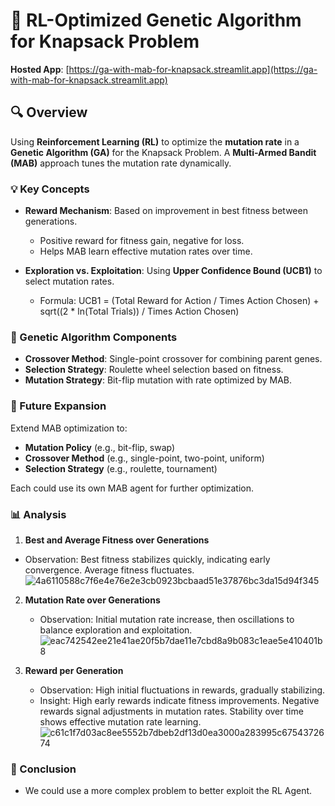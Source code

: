 
# 🧬 RL-Optimized Genetic Algorithm for Knapsack Problem

**Hosted App**: [https://ga-with-mab-for-knapsack.streamlit.app](https://ga-with-mab-for-knapsack.streamlit.app)

## 🔍 Overview

Using **Reinforcement Learning (RL)** to optimize the **mutation rate** in a **Genetic Algorithm (GA)** for the Knapsack Problem. A **Multi-Armed Bandit (MAB)** approach tunes the mutation rate dynamically.

### 💡 Key Concepts

- **Reward Mechanism**: Based on improvement in best fitness between generations.
  - Positive reward for fitness gain, negative for loss.
  - Helps MAB learn effective mutation rates over time.

- **Exploration vs. Exploitation**: Using **Upper Confidence Bound (UCB1)** to select mutation rates.
  - Formula: UCB1 = (Total Reward for Action / Times Action Chosen) + sqrt((2 * ln(Total Trials)) / Times Action Chosen)

### 🔧 Genetic Algorithm Components

- **Crossover Method**: Single-point crossover for combining parent genes.
- **Selection Strategy**: Roulette wheel selection based on fitness.
- **Mutation Strategy**: Bit-flip mutation with rate optimized by MAB.

### 🚀 Future Expansion

Extend MAB optimization to:
- **Mutation Policy** (e.g., bit-flip, swap)
- **Crossover Method** (e.g., single-point, two-point, uniform)
- **Selection Strategy** (e.g., roulette, tournament)

Each could use its own MAB agent for further optimization.

### 📊 Analysis

1. **Best and Average Fitness over Generations**
- Observation: Best fitness stabilizes quickly, indicating early convergence. Average fitness fluctuates.
![4a6110588c7f6e4e76e2e3cb0923bcbaad51e37876bc3da15d94f345](https://github.com/user-attachments/assets/16a960e9-6786-4e9b-be94-d80605911db1)

2. **Mutation Rate over Generations**
   - Observation: Initial mutation rate increase, then oscillations to balance exploration and exploitation.
![eac742542ee21e41ae20f5b7dae11e7cbd8a9b083c1eae5e410401b8](https://github.com/user-attachments/assets/101fef4a-c773-422f-9117-183f71b9d40b)
   
6. **Reward per Generation**
   - Observation: High initial fluctuations in rewards, gradually stabilizing.
   - Insight: High early rewards indicate fitness improvements. Negative rewards signal adjustments in mutation rates. Stability over time shows effective mutation rate learning.
![c61c1f7d03ac8ee5552b7dbeb2df13d0ea3000a283995c6754372674](https://github.com/user-attachments/assets/f98e3daa-3ad9-45b0-be08-fbec42d700e3)

### 🏁 Conclusion
   - We could use a more complex problem to better exploit the RL Agent.
